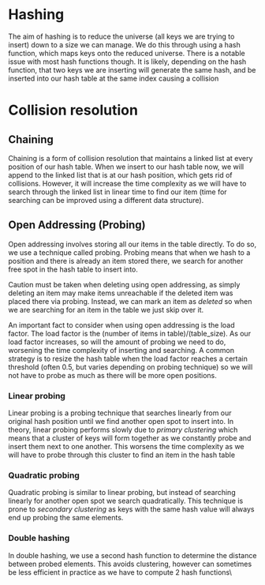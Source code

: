 # Hashing 
The aim of hashing is to reduce the universe (all keys we are trying to insert) down to a size we can manage. We do this through using a hash function, which maps keys onto the reduced universe. There is a notable issue with most hash functions though. It is likely, depending on the hash function, that two keys we are inserting will generate the same hash, and be inserted into our hash table at the same index causing a collision

# Collision resolution
## Chaining
Chaining is a form of collision resolution that maintains a linked list at every position of our hash table. When we insert to our hash table now, we will append to the linked list that is at our hash position, which gets rid of collisions. However, it will increase the time complexity as we will have to search through the linked list in linear time to find our item (time for searching can be improved using a different data structure). 

## Open Addressing (Probing)
Open addressing involves storing all our items in the table directly. To do so, we use a technique called probing. Probing means that when we hash to a position and there is already an item stored there, we search for another free spot in the hash table to insert into. 

Caution must be taken when deleting using open addressing, as simply deleting an item may make items unreachable if the deleted item was placed there via probing. Instead, we can mark an item as *deleted* so when we are searching for an item in the table we just skip over it.

An important fact to consider when using open addressing is the load factor. The load factor is the (number of items in table)/(table_size). As our load factor increases, so will the amount of probing we need to do, worsening the time complexity of inserting and searching. A common strategy is to resize the hash table when the load factor reaches a certain threshold (often 0.5, but varies depending on probing technique) so we will not have to probe as much as there will be more open positions.

### Linear probing
Linear probing is a probing technique that searches linearly from our original hash position until we find another open spot to insert into. In theory, linear probing performs slowly due to *primary clustering* which means that a cluster of keys will form together as we constantly probe and insert them next to one another. This worsens the time complexity as we will have to probe through this cluster to find an item in the hash table

### Quadratic probing
Quadratic probing is similar to linear probing, but instead of searching linearly for another open spot we search quadratically. This technique is prone to *secondary clustering* as keys with the same hash value will always end up probing the same elements.

### Double hashing
In double hashing, we use a second hash function to determine the distance between probed elements. This avoids clustering, however can sometimes be less efficient in practice as we have to compute 2 hash functions\
